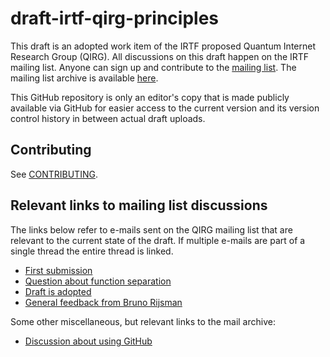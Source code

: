 # draft-irtf-qirg-principles

This draft is an adopted work item of the IRTF proposed Quantum Internet
Research Group (QIRG).  All discussions on this draft happen on the IRTF
mailing list.  Anyone can sign up and contribute to the [mailing
list](https://www.irtf.org/mailman/listinfo/qirg).  The mailing list archive is
available [here](https://mailarchive.ietf.org/arch/browse/qirg/).

This GitHub repository is only an editor's copy that is made publicly available
via GitHub for easier access to the current version and its version control
history in between actual draft uploads.

## Contributing

See [CONTRIBUTING](CONTRIBUTING.md).

## Relevant links to mailing list discussions

The links below refer to e-mails sent on the QIRG mailing list that are
relevant to the current state of the draft.  If multiple e-mails are part of a
single thread the entire thread is linked.

* [First submission](https://mailarchive.ietf.org/arch/msg/qirg/GQDEQjnZxP7hehCA17ErkVgPUsQ)
* [Question about function separation](https://mailarchive.ietf.org/arch/msg/qirg/3QUHx-O0VtaL47HtA7m_Ya4pehg)
* [Draft is adopted](https://mailarchive.ietf.org/arch/msg/qirg/u9jPlPSBwiZK7OzHDlKJM7Uv7e8)
* [General feedback from Bruno Rijsman](https://mailarchive.ietf.org/arch/msg/qirg/AofuVVASu2fOJSXq6wKAZ-xuQK0)

Some other miscellaneous, but relevant links to the mail archive:

* [Discussion about using GitHub](https://mailarchive.ietf.org/arch/browse/qirg/?gbt=1&index=gnbghl6qy0VwbkFwAcWOd9Lp-7s)
